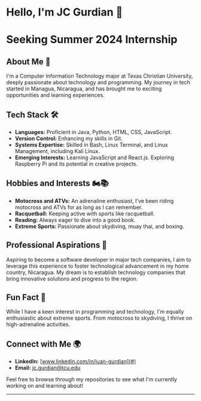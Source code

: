# Hello, I'm JC Gurdian 👋

# Seeking Summer 2024 Internship

## About Me 📖
I'm a Computer Information Technology major at Texas Christian University, deeply passionate about technology and programming. My journey in tech started in Managua, Nicaragua, and has brought me to exciting opportunities and learning experiences.

## Tech Stack 🛠️
- **Languages:** Proficient in Java, Python, HTML, CSS, JavaScript.
- **Version Control:** Enhancing my skills in Git.
- **Systems Expertise:** Skilled in Bash, Linux Terminal, and Linux Management, including Kali Linux.
- **Emerging Interests:** Learning JavaScript and React.js. Exploring Raspberry Pi and its potential in creative projects.

## Hobbies and Interests 🏍️📚
- **Motocross and ATVs:** An adrenaline enthusiast, I've been riding motocross and ATVs for as long as I can remember.
- **Racquetball:** Keeping active with sports like racquetball.
- **Reading:** Always eager to dive into a good book.
- **Extreme Sports:** Passionate about skydiving, muay thai, and boxing.

## Professional Aspirations 💼
Aspiring to become a software developer in major tech companies, I aim to leverage this experience to foster technological advancement in my home country, Nicaragua. My dream is to establish technology companies that bring innovative solutions and progress to the region.

## Fun Fact 🌟
While I have a keen interest in programming and technology, I'm equally enthusiastic about extreme sports. From motocross to skydiving, I thrive on high-adrenaline activities.

## Connect with Me 🌍
- **LinkedIn:** [www.linkedin.com/in/juan-gurdian](#)
- **Email:** jc.gurdian@tcu.edu

Feel free to browse through my repositories to see what I'm currently working on and learning about!

---
